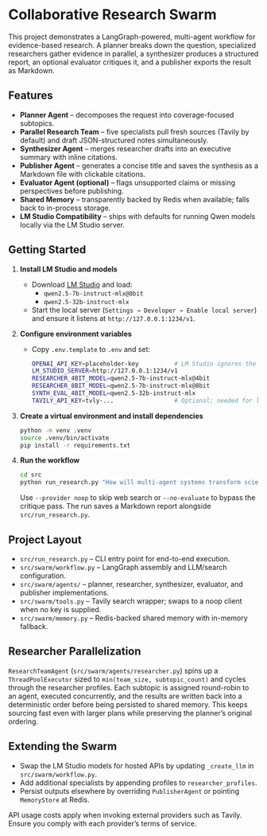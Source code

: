 # Collaborative Research Swarm

This project demonstrates a LangGraph-powered, multi-agent workflow for evidence-based research. A planner breaks down the question, specialized researchers gather evidence in parallel, a synthesizer produces a structured report, an optional evaluator critiques it, and a publisher exports the result as Markdown.

## Features
- **Planner Agent** – decomposes the request into coverage-focused subtopics.
- **Parallel Research Team** – five specialists pull fresh sources (Tavily by default) and draft JSON-structured notes simultaneously.
- **Synthesizer Agent** – merges researcher drafts into an executive summary with inline citations.
- **Publisher Agent** – generates a concise title and saves the synthesis as a Markdown file with clickable citations.
- **Evaluator Agent (optional)** – flags unsupported claims or missing perspectives before publishing.
- **Shared Memory** – transparently backed by Redis when available; falls back to in-process storage.
- **LM Studio Compatibility** – ships with defaults for running Qwen models locally via the LM Studio server.

## Getting Started
1. **Install LM Studio and models**
   - Download [LM Studio](https://lmstudio.ai/) and load:
     - `qwen2.5-7b-instruct-mlx@8bit`
     - `qwen2.5-32b-instruct-mlx`
   - Start the local server (`Settings → Developer → Enable local server`) and ensure it listens at `http://127.0.0.1:1234/v1`.

2. **Configure environment variables**
   - Copy `.env.template` to `.env` and set:
     ```bash
     OPENAI_API_KEY=placeholder-key          # LM Studio ignores the value but it must be non-empty
     LM_STUDIO_SERVER=http://127.0.0.1:1234/v1
     RESEARCHER_4BIT_MODEL=qwen2.5-7b-instruct-mlx@4bit
     RESEARCHER_8BIT_MODEL=qwen2.5-7b-instruct-mlx@8bit
     SYNTH_EVAL_4BIT_MODEL=qwen2.5-32b-instruct-mlx
     TAVILY_API_KEY=tvly-...                 # Optional; needed for live web search
     ```

3. **Create a virtual environment and install dependencies**
   ```bash
   python -m venv .venv
   source .venv/bin/activate
   pip install -r requirements.txt
   ```

4. **Run the workflow**
   ```bash
   cd src
   python run_research.py "How will multi-agent systems transform scientific research?"
   ```
   Use `--provider noop` to skip web search or `--no-evaluate` to bypass the critique pass. The run saves a Markdown report alongside `src/run_research.py`.

## Project Layout
- `src/run_research.py` – CLI entry point for end-to-end execution.
- `src/swarm/workflow.py` – LangGraph assembly and LLM/search configuration.
- `src/swarm/agents/` – planner, researcher, synthesizer, evaluator, and publisher implementations.
- `src/swarm/tools.py` – Tavily search wrapper; swaps to a noop client when no key is supplied.
- `src/swarm/memory.py` – Redis-backed shared memory with in-memory fallback.

## Researcher Parallelization
`ResearchTeamAgent` (`src/swarm/agents/researcher.py`) spins up a `ThreadPoolExecutor` sized to `min(team_size, subtopic_count)` and cycles through the researcher profiles. Each subtopic is assigned round-robin to an agent, executed concurrently, and the results are written back into a deterministic order before being persisted to shared memory. This keeps sourcing fast even with larger plans while preserving the planner’s original ordering.

## Extending the Swarm
- Swap the LM Studio models for hosted APIs by updating `_create_llm` in `src/swarm/workflow.py`.
- Add additional specialists by appending profiles to `researcher_profiles`.
- Persist outputs elsewhere by overriding `PublisherAgent` or pointing `MemoryStore` at Redis.

API usage costs apply when invoking external providers such as Tavily. Ensure you comply with each provider’s terms of service.
